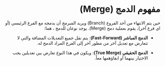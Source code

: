 <div dir="rtl">

# مفهوم الدمج (Merge)

حين يتم الانتهاء من أحد الفروع (Branch)
ويريد المبرمج أن يدمجه مع الفرع الرئيسي (أو اي فرع آخر)، يقوم بعملية دمج (Merge).
يوجد نوعان للدمج ، هما:
* **الدمج المباشر (Fast-Forward)**: يتم نقل جميع التعديلات المضافة والتي لا تتعارض مع تعديل آخر من مطور آخر إلى الفرع المراد الدمج له.

* **الدمج الحقيقي (True Merge)**: ويكون في هذا النوع تعارض بين تعديلين يجب الاختيار بينهما أو ابقاؤهمها معاً.

</div>